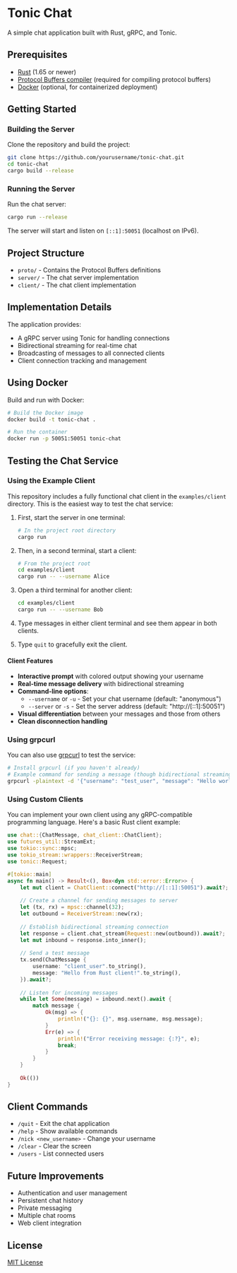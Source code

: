 # Tonic Chat

A simple chat application built with Rust, gRPC, and Tonic.

## Prerequisites

- [Rust](https://www.rust-lang.org/tools/install) (1.65 or newer)
- [Protocol Buffers compiler](https://grpc.io/docs/protoc-installation/) (required for compiling protocol buffers)
- [Docker](https://docs.docker.com/get-docker/) (optional, for containerized deployment)

## Getting Started

### Building the Server

Clone the repository and build the project:

```bash
git clone https://github.com/yourusername/tonic-chat.git
cd tonic-chat
cargo build --release
```

### Running the Server

Run the chat server:

```bash
cargo run --release
```

The server will start and listen on `[::1]:50051` (localhost on IPv6).

## Project Structure

- `proto/` - Contains the Protocol Buffers definitions
- `server/` - The chat server implementation
- `client/` - The chat client implementation

## Implementation Details

The application provides:

- A gRPC server using Tonic for handling connections
- Bidirectional streaming for real-time chat
- Broadcasting of messages to all connected clients
- Client connection tracking and management

## Using Docker

Build and run with Docker:

```bash
# Build the Docker image
docker build -t tonic-chat .

# Run the container
docker run -p 50051:50051 tonic-chat
```

## Testing the Chat Service

### Using the Example Client

This repository includes a fully functional chat client in the `examples/client` directory. This is the easiest way to test the chat service:

1. First, start the server in one terminal:
   ```bash
   # In the project root directory
   cargo run
   ```

2. Then, in a second terminal, start a client:
   ```bash
   # From the project root
   cd examples/client
   cargo run -- --username Alice
   ```

3. Open a third terminal for another client:
   ```bash
   cd examples/client
   cargo run -- --username Bob
   ```

4. Type messages in either client terminal and see them appear in both clients.
   
5. Type `quit` to gracefully exit the client.

#### Client Features

- **Interactive prompt** with colored output showing your username
- **Real-time message delivery** with bidirectional streaming
- **Command-line options**:
  - `--username` or `-u` - Set your chat username (default: "anonymous")
  - `--server` or `-s` - Set the server address (default: "http://[::1]:50051")
- **Visual differentiation** between your messages and those from others
- **Clean disconnection handling**

### Using grpcurl

You can also use [grpcurl](https://github.com/fullstorydev/grpcurl) to test the service:

```bash
# Install grpcurl (if you haven't already)
# Example command for sending a message (though bidirectional streaming is hard to test this way)
grpcurl -plaintext -d '{"username": "test_user", "message": "Hello world!"}' [::1]:50051 chat.Chat/ChatStream
```

### Using Custom Clients

You can implement your own client using any gRPC-compatible programming language. Here's a basic Rust client example:

```rust
use chat::{ChatMessage, chat_client::ChatClient};
use futures_util::StreamExt;
use tokio::sync::mpsc;
use tokio_stream::wrappers::ReceiverStream;
use tonic::Request;

#[tokio::main]
async fn main() -> Result<(), Box<dyn std::error::Error>> {
    let mut client = ChatClient::connect("http://[::1]:50051").await?;
    
    // Create a channel for sending messages to server
    let (tx, rx) = mpsc::channel(32);
    let outbound = ReceiverStream::new(rx);
    
    // Establish bidirectional streaming connection
    let response = client.chat_stream(Request::new(outbound)).await?;
    let mut inbound = response.into_inner();
    
    // Send a test message
    tx.send(ChatMessage {
        username: "client_user".to_string(),
        message: "Hello from Rust client!".to_string(),
    }).await?;
    
    // Listen for incoming messages
    while let Some(message) = inbound.next().await {
        match message {
            Ok(msg) => {
                println!("{}: {}", msg.username, msg.message);
            }
            Err(e) => {
                println!("Error receiving message: {:?}", e);
                break;
            }
        }
    }
    
    Ok(())
}
```

## Client Commands

- `/quit` - Exit the chat application
- `/help` - Show available commands
- `/nick <new_username>` - Change your username
- `/clear` - Clear the screen
- `/users` - List connected users

## Future Improvements

- Authentication and user management
- Persistent chat history
- Private messaging
- Multiple chat rooms
- Web client integration

## License

[MIT License](LICENSE)
